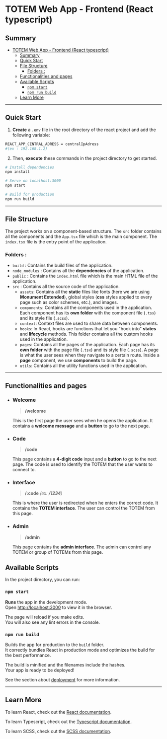 <!-- @format -->

# TOTEM Web App - Frontend (React typescript)

## Summary

-   [TOTEM Web App - Frontend (React typescript)](#totem-web-app---frontend-react-typescript)
    -   [Summary](#summary)
    -   [Quick Start](#quick-start)
    -   [File Structure](#file-structure)
        -   [Folders :](#folders-)
    -   [Functionalities and pages](#functionalities-and-pages)
    -   [Available Scripts](#available-scripts)
        -   [`npm start`](#npm-start)
        -   [`npm run build`](#npm-run-build)
    -   [Learn More](#learn-more)

---

## Quick Start

1.  **Create** a `.env` file in the root directory of the react project and add the following variable:

```bash
REACT_APP_CENTRAL_ADRESS = centralIpAdress
#(ex : 192.168.1.2)
```

2.  Then, **execute** these commands in the project directory to get started.

```bash
# Install dependencies
npm install

# Serve on localhost:3000
npm start

# Build for production
npm run build
```

---

## File Structure

The project works on a component-based structure. The `src` folder contains all the components and the `App.tsx` file which is the main component. The `index.tsx` file is the entry point of the application.

### Folders :

-   `build` : Contains the build files of the application.
-   `node_modules` : Contains all the **dependencies** of the application.
-   `public` : Contains the `index.html` file which is the main HTML file of the application.
-   `src` : Contains all the source code of the application.
    -   `assets`: Contains all the **static** files like fonts (here we are using **Monument Extended**), global styles (**css** styles applied to every page such as color schemes, etc.), and images.
    -   `components`: Contains all the components used in the application. Each component has its **own folder** with the component file (`.tsx`) and its style file (`.scss`).
    -   `context`: Context files are used to share data between components.
    -   `hooks`: In React, hooks are functions that let you "hook into" **states** and **lifecycle** methods. This folder contains all the custom hooks used in the application.
    -   `pages`: Contains all the pages of the application. Each page has its **own folder** with the page file (`.tsx`) and its style file (`.scss`). A page is what the user sees when they navigate to a certain route. Inside a **page** component, we use **components** to build the page.
    -   `utils`: Contains all the utility functions used in the application.

---

## Functionalities and pages

-   ### Welcome

    > **/welcome**

    This is the first page the user sees when he opens the application. It contains a **welcome message** and a **button** to go to the next page.

-   ### Code

    > **/code**

    This page contains a **4-digit code** input and a **button** to go to the next page. The code is used to identify the TOTEM that the user wants to connect to.

-   ### Interface

    > **/:code** _(ex: **/1234**)_

    This is where the user is redirected when he enters the correct code. It contains the **TOTEM interface**. The user can control the TOTEM from this page.

-   ### Admin

    > **/admin**

    This page contains the **admin interface**. The admin can control any TOTEM or group of TOTEMs from this page.

## Available Scripts

In the project directory, you can run:

### `npm start`

**Runs** the app in the development mode.\
Open [http://localhost:3000](http://localhost:3000) to view it in the browser.

The page will reload if you make edits.\
You will also see any lint errors in the console.

### `npm run build`

Builds the app for production to the `build` folder.\
It correctly bundles React in production mode and optimizes the build for the best performance.

The build is minified and the filenames include the hashes.\
Your app is ready to be deployed!

See the section about [deployment](https://facebook.github.io/create-react-app/docs/deployment) for more information.

---

## Learn More

To learn React, check out the [React documentation](https://reactjs.org/).

To learn Typescript, check out the [Typescript documentation](https://www.typescriptlang.org/).

To learn SCSS, check out the [SCSS documentation](https://sass-lang.com/documentation).
